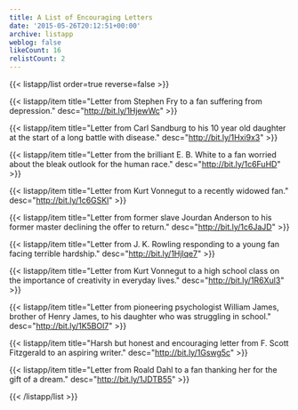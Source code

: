 ```yaml
---
title: A List of Encouraging Letters
date: '2015-05-26T20:12:51+00:00'
archive: listapp
weblog: false
likeCount: 16
relistCount: 2
---
```



{{< listapp/list order=true reverse=false >}}

   {{< listapp/item title="Letter from Stephen Fry to a fan suffering from depression."
      desc="http://bit.ly/1HjewWc" >}}

   {{< listapp/item title="Letter from Carl Sandburg to his 10 year old daughter at the start of a long battle with disease."
      desc="http://bit.ly/1Hxi9x3" >}}

   {{< listapp/item title="Letter from the brilliant E. B. White to a fan worried about the bleak outlook for the human race."
      desc="http://bit.ly/1c6FuHD" >}}

   {{< listapp/item title="Letter from Kurt Vonnegut to a recently widowed fan."
      desc="http://bit.ly/1c6GSKl" >}}

   {{< listapp/item title="Letter from former slave Jourdan Anderson to his former master declining the offer to return."
      desc="http://bit.ly/1c6JaJD" >}}

   {{< listapp/item title="Letter from J. K. Rowling responding to a young fan facing terrible hardship."
      desc="http://bit.ly/1Hjlqe7" >}}

   {{< listapp/item title="Letter from Kurt Vonnegut to a high school class on the importance of creativity in everyday lives."
      desc="http://bit.ly/1R6Xul3" >}}

   {{< listapp/item title="Letter from pioneering psychologist William James, brother of Henry James, to his daughter who was struggling in school."
      desc="http://bit.ly/1K5BOl7" >}}

   {{< listapp/item title="Harsh but honest and encouraging letter from F. Scott Fitzgerald to an aspiring writer."
      desc="http://bit.ly/1Gswg5c" >}}

   {{< listapp/item title="Letter from Roald Dahl to a fan thanking her for the gift of a dream."
      desc="http://bit.ly/1JDTB55" >}}

{{< /listapp/list >}}
